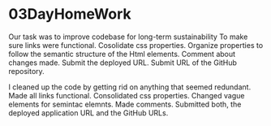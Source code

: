 # 03DayHomeWork
Our task was to improve codebase for long-term sustainability
To make sure links were functional.
Cosolidate css properties.
Organize properties to follow the semantic structure of the Html elements.
Comment about changes made. 
Submit the deployed URL.
Submit URL of the GitHub repository.


I cleaned up the code by getting rid on anything that seemed redundant.
Made all links functional.
Consolidated css properties.
Changed vague elements for semintac elemnts.
Made comments.
Submitted both, the deployed application URL and the GitHub URLs.
